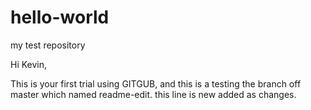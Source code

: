 # hello-world
my test repository

Hi Kevin,

This is your first trial using GITGUB, and this is a testing the branch off master which named readme-edit. this line is new added as changes.
